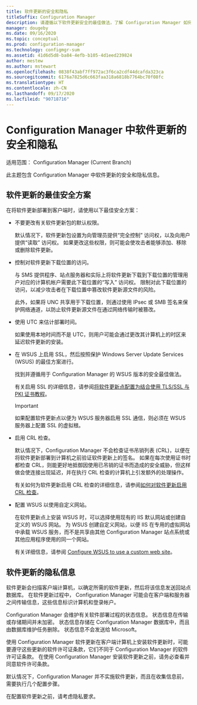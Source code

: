 ```yaml
---
title: 软件更新的安全和隐私
titleSuffix: Configuration Manager
description: 请遵循以下软件更新安全的最佳做法，了解 Configuration Manager 如何处理隐私信息。
manager: dougeby
ms.date: 09/16/2020
ms.topic: conceptual
ms.prod: configuration-manager
ms.technology: configmgr-sum
ms.assetid: 41d6d5d8-ba84-4efb-b105-4d1eed239824
author: mestew
ms.author: mstewart
ms.openlocfilehash: 0838f43abf7ff972ac3f6ca2cdf44dcafda323ca
ms.sourcegitcommit: 6176a7825d6c663faa318a6818b7764bc70f08fc
ms.translationtype: HT
ms.contentlocale: zh-CN
ms.lasthandoff: 09/17/2020
ms.locfileid: "90718716"
---
```

# <a name="security-and-privacy-for-software-updates-in-configuration-manager"></a>Configuration Manager 中软件更新的安全和隐私

适用范围：  Configuration Manager (Current Branch)

此主题包含 Configuration Manager 中软件更新的安全和隐私信息。  

##  <a name="security-best-practices-for-software-updates"></a><a name="BKMK_Security_HardwareInventory"></a> 软件更新的最佳安全方案  
 在将软件更新部署到客户端时，请使用以下最佳安全方案：  

-   不要更改有关软件更新包的默认权限。  

     默认情况下，软件更新包设置为向管理员提供“完全控制”  访问权，以及向用户提供“读取”  访问权。 如果更改这些权限，则可能会使攻击者能够添加、移除或删除软件更新。  

-   控制对软件更新下载位置的访问。  

     与 SMS 提供程序、站点服务器和实际上将软件更新下载到下载位置的管理用户对应的计算机帐户需要此下载位置的“写入”  访问权。 限制对此下载位置的访问，以减少攻击者在下载位置中篡改软件更新源文件的风险。  

     此外，如果将 UNC 共享用于下载位置，则通过使用 IPsec 或 SMB 签名来保护网络通道，以防止软件更新源文件在通过网络传输时被篡改。  

-   使用 UTC 来估计部署时间。  

     如果使用本地时间而不是 UTC，则用户可能会通过更改其计算机上的时区来延迟软件更新的安装。  

-   在 WSUS 上启用 SSL，然后按照保护 Windows Server Update Services (WSUS) 的最佳方案进行。  

     找到并遵循用于 Configuration Manager 的 WSUS 版本的安全最佳做法。 

     有关启用 SSL 的详细信息，请参阅[将软件更新点配置为结合使用 TLS/SSL 与 PKI 证书教程](../get-started/software-update-point-ssl.md)。 

    > [!IMPORTANT]  
    >  如果配置软件更新点以便为 WSUS 服务器启用 SSL 通信，则必须在 WSUS 服务器上配置 SSL 的虚拟根。  

-   启用 CRL 检查。  

     默认情况下，Configuration Manager 不会检查证书吊销列表 (CRL)，以便在将软件更新部署到计算机之前验证软件更新上的签名。 如果在每次使用证书时都检查 CRL，则能更好地抵御因使用已吊销的证书而造成的安全威胁，但这样做会使连接出现延迟，并在执行 CRL 检查的计算机上引发额外的处理操作。  

     有关如何为软件更新启用 CRL 检查的详细信息，请参阅[如何对软件更新启用 CRL 检查](../get-started/manage-settings-for-software-updates.md#crl-checking-for-software-updates)。  

-   配置 WSUS 以使用自定义网站。  

     在软件更新点上安装 WSUS 时，可以选择使用现有的 IIS 默认网站或创建自定义的 WSUS 网站。 为 WSUS 创建自定义网站，以便 IIS 在专用的虚拟网站中承载 WSUS 服务，而不是共享由其他 Configuration Manager 站点系统或其他应用程序使用的同一个网站。  

     有关详细信息，请参阅 [Configure WSUS to use a custom web site](plan-for-software-updates.md#BKMK_CustomWebSite)。  

##  <a name="privacy-information-for-software-updates"></a><a name="BKMK_Privacy_HardwareInventory"></a>软件更新的隐私信息  
 软件更新会扫描客户端计算机，以确定所需的软件更新，然后将该信息发送回站点数据库。 在软件更新过程中， Configuration Manager 可能会在客户端和服务器之间传输信息，这些信息标识计算机和登录帐户。  

 Configuration Manager 会维护有关软件部署过程的状态信息。 状态信息在传输或存储期间并未加密。 状态信息存储在 Configuration Manager 数据库中，而且由数据库维护任务删除。 状态信息不会发送给 Microsoft。  

 使用 Configuration Manager 软件更新在客户端计算机上安装软件更新时，可能要遵守这些更新的软件许可证条款，它们不同于 Configuration Manager 的软件许可证条款。 在使用 Configuration Manager 安装软件更新之前，请务必查看并同意软件许可条款。  

 默认情况下，Configuration Manager 并不实施软件更新，而且在收集信息前，需要执行几个配置步骤。  

 在配置软件更新之前，请考虑隐私要求。  
